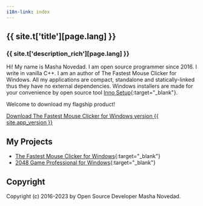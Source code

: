 ```yaml
---
i18n-link: index
---
```


## {{ site.t['title'][page.lang] }}

### {{ site.t['description_rich'][page.lang] }}

Hi! My name is Masha Novedad. I am open source programmer since 2016. I write in vanilla C++.
I am an author of The Fastest Mouse Clicker for Windows.
All my applications are compact, standalone and statically-linked thus they have no external dependencies.
Windows installers are made for your convenience by open source tool [Inno Setup](https://jrsoftware.org/isinfo.php){:target="_blank"}.

Welcome to download my flagship product!

<a href="{{ site.download_link_main }}" class="btn btn--stripe">Download The Fastest Mouse Clicker for Windows version {{ site.app_version }}</a>

## My Projects

* [The Fastest Mouse Clicker for Windows](https://windows-2048.github.io/The-Fastest-Mouse-Clicker-for-Windows/){:target="_blank"}
* [2048 Game Professional for Windows](https://github.com/windows-2048/2048-Game-Professional-for-Windows){:target="_blank"}

## Copyright

Copyright (c) 2016-2023 by Open Source Developer Masha Novedad.
